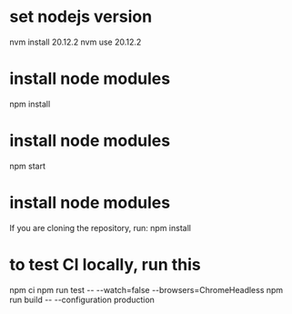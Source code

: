 # set nodejs version
nvm install 20.12.2
nvm use 20.12.2

# install node modules
npm install

# install node modules
npm start

# install node modules
If you are cloning the repository, run: npm install

# to test CI locally, run this
npm ci
npm run test -- --watch=false --browsers=ChromeHeadless
npm run build -- --configuration production
